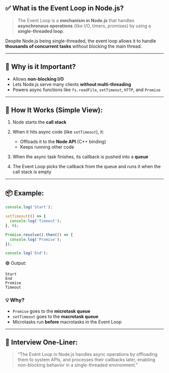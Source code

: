 ## ✅ What is the **Event Loop** in Node.js?

> The Event Loop is a **mechanism in Node.js** that handles **asynchronous operations** (like I/O, timers, promises) by using a **single-threaded loop**.

Despite Node.js being single-threaded, the event loop allows it to handle **thousands of concurrent tasks** without blocking the main thread.

---

## 🧠 Why is it Important?

* Allows **non-blocking I/O**
* Lets Node.js serve many clients **without multi-threading**
* Powers async functions like `fs.readFile`, `setTimeout`, `HTTP`, and `Promise`

---

## 🔄 How It Works (Simple View):

1. Node starts the **call stack**
2. When it hits async code (like `setTimeout`), it:

   * Offloads it to the **Node API** (C++ binding)
   * Keeps running other code
3. When the async task finishes, its callback is pushed into a **queue**
4. The Event Loop picks the callback from the queue and runs it when the call stack is empty

---

## 📦 Example:

```js
console.log('Start');

setTimeout(() => {
  console.log('Timeout');
}, 0);

Promise.resolve().then(() => {
  console.log('Promise');
});

console.log('End');
```

🟢 Output:

```
Start
End
Promise
Timeout
```

### 💡 Why?

* `Promise` goes to the **microtask queue**
* `setTimeout` goes to the **macrotask queue**
* Microtasks run **before** macrotasks in the Event Loop

---

## 🧠 Interview One-Liner:

> “The Event Loop in Node.js handles async operations by offloading them to system APIs, and processes their callbacks later, enabling non-blocking behavior in a single-threaded environment.”